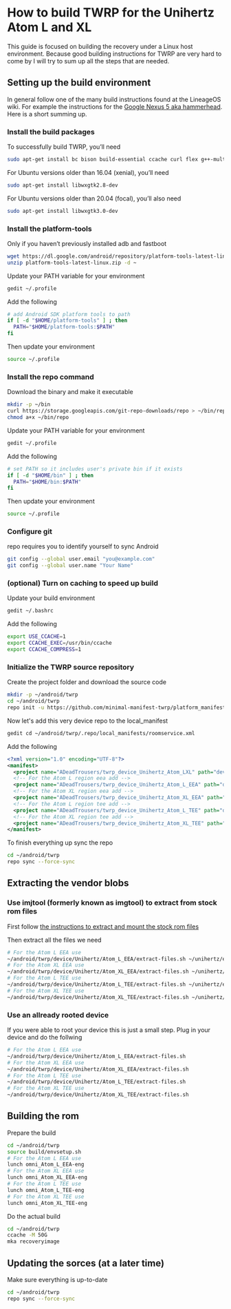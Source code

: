 How to build TWRP for the Unihertz Atom L and XL
=================================================

This guide is focused on building the recovery under a Linux host environment.
Because good building instructions for TWRP are very hard to come by I will try to sum up all the steps that are needed.

## Setting up the build environment

In general follow one of the many build instructions found at the LineageOS wiki.
For example the instructions for the [Google Nexus 5 aka hammerhead](https://wiki.lineageos.org/devices/hammerhead/build).
Here is a short summing up.

### Install the build packages

To successfully build TWRP, you’ll need

```bash
sudo apt-get install bc bison build-essential ccache curl flex g++-multilib gcc-multilib git gnupg gperf imagemagick lib32ncurses5-dev lib32readline-dev lib32z1-dev liblz4-tool libncurses5 libncurses5-dev libsdl1.2-dev libssl-dev libxml2 libxml2-utils lzop pngcrush rsync schedtool squashfs-tools xsltproc zip zlib1g-dev
```

For Ubuntu versions older than 16.04 (xenial), you’ll need

```bash
sudo apt-get install libwxgtk2.8-dev	
```

For Ubuntu versions older than 20.04 (focal), you’ll also need

```bash
sudo apt-get install libwxgtk3.0-dev
```

### Install the platform-tools

Only if you haven’t previously installed adb and fastboot

```bash
wget https://dl.google.com/android/repository/platform-tools-latest-linux.zip
unzip platform-tools-latest-linux.zip -d ~
```

Update your PATH variable for your environment

```bash
gedit ~/.profile
```
	
Add the following
	
```bash
# add Android SDK platform tools to path
if [ -d "$HOME/platform-tools" ] ; then
  PATH="$HOME/platform-tools:$PATH"
fi	
```

Then update your environment

```bash
source ~/.profile
```
	
### Install the repo command

Download the binary and make it executable

```bash
mkdir -p ~/bin
curl https://storage.googleapis.com/git-repo-downloads/repo > ~/bin/repo
chmod a+x ~/bin/repo
```
	
Update your PATH variable for your environment

```bash
gedit ~/.profile
```
	
Add the following
	
```bash
# set PATH so it includes user's private bin if it exists
if [ -d "$HOME/bin" ] ; then
  PATH="$HOME/bin:$PATH"
fi	
```

Then update your environment

```bash
source ~/.profile
```
	
### Configure git

repo requires you to identify yourself to sync Android

```bash
git config --global user.email "you@example.com"
git config --global user.name "Your Name"
```
	
### (optional) Turn on caching to speed up build

Update your build environment

```bash
gedit ~/.bashrc	
```

Add the following
	
```bash
export USE_CCACHE=1
export CCACHE_EXEC=/usr/bin/ccache
export CCACHE_COMPRESS=1
```

### Initialize the TWRP source repository

Create the project folder and download the source code

```bash
mkdir -p ~/android/twrp
cd ~/android/twrp
repo init -u https://github.com/minimal-manifest-twrp/platform_manifest_twrp_omni.git -b twrp-10.0-deprecated
```
	
Now let's add this very device repo to the local_manifest

```bash
gedit cd ~/android/twrp/.repo/local_manifests/roomservice.xml
```
	
Add the following

```xml
<?xml version="1.0" encoding="UTF-8"?>
<manifest>
  <project name="ADeadTrousers/twrp_device_Unihertz_Atom_LXL" path="device/Unihertz/Atom_LXL" remote="github" revision="master" />
  <!-- For the Atom L region eea add -->  
  <project name="ADeadTrousers/twrp_device_Unihertz_Atom_L_EEA" path="device/Unihertz/Atom_L_EEA" remote="github" revision="master" />
  <!-- For the Atom XL region eea add -->  
  <project name="ADeadTrousers/twrp_device_Unihertz_Atom_XL_EEA" path="device/Unihertz/Atom_XL_EEA" remote="github" revision="master" />
  <!-- For the Atom L region tee add -->  
  <project name="ADeadTrousers/twrp_device_Unihertz_Atom_L_TEE" path="device/Unihertz/Atom_L_TEE" remote="github" revision="master" />
  <!-- For the Atom XL region tee add -->  
  <project name="ADeadTrousers/twrp_device_Unihertz_Atom_XL_TEE" path="device/Unihertz/Atom_XL_TEE" remote="github" revision="master" />
</manifest>
```

To finish everything up sync the repo

```bash
cd ~/android/twrp
repo sync --force-sync
```

## Extracting the vendor blobs

### Use imjtool (formerly known as imgtool) to extract from stock rom files

First follow [the instructions to extract and mount the stock rom files](HOW-TO-EXTRACT_FILES.md) 

Then extract all the files we need

```bash
# For the Atom L EEA use
~/android/twrp/device/Unihertz/Atom_L_EEA/extract-files.sh ~/unihertz/extracted
# For the Atom XL EEA use
~/android/twrp/device/Unihertz/Atom_XL_EEA/extract-files.sh ~/unihertz/extracted
# For the Atom L TEE use
~/android/twrp/device/Unihertz/Atom_L_TEE/extract-files.sh ~/unihertz/extracted
# For the Atom XL TEE use
~/android/twrp/device/Unihertz/Atom_XL_TEE/extract-files.sh ~/unihertz/extracted
```

### Use an allready rooted device

If you were able to root your device this is just a small step. Plug in your device and do the follwing

```bash
# For the Atom L EEA use
~/android/twrp/device/Unihertz/Atom_L_EEA/extract-files.sh 
# For the Atom XL EEA use
~/android/twrp/device/Unihertz/Atom_XL_EEA/extract-files.sh
# For the Atom L TEE use
~/android/twrp/device/Unihertz/Atom_L_TEE/extract-files.sh 
# For the Atom XL TEE use
~/android/twrp/device/Unihertz/Atom_XL_TEE/extract-files.sh
```
	
## Building the rom

Prepare the build	

```bash
cd ~/android/twrp
source build/envsetup.sh
# For the Atom L EEA use
lunch omni_Atom_L_EEA-eng
# For the Atom XL EEA use
lunch omni_Atom_XL_EEA-eng
# For the Atom L TEE use
lunch omni_Atom_L_TEE-eng
# For the Atom XL TEE use
lunch omni_Atom_XL_TEE-eng
```
	
Do the actual build
	
```bash
cd ~/android/twrp
ccache -M 50G
mka recoveryimage
```

## Updating the sorces (at a later time)

Make sure everything is up-to-date

```bash
cd ~/android/twrp
repo sync --force-sync
```
